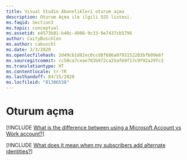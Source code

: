 ```yaml
---
title: Visual Studio Abonelikleri oturum açma
description: Oturum Açma ile ilgili SSS listesi.
ms.faqid: Section3
ms.topic: conceptual
ms.assetid: e4573b81-b40c-4008-9c33-9e7437cb5796
author: CaityBuschlen
ms.author: cabuschl
ms.date: 3/3/2020
ms.openlocfilehash: 2d49cb1d82ec0ccd8f686a0793152203bfb09e6f
ms.sourcegitcommit: cc58ca7ceae783b972ca25af69f17c9f92a29fc2
ms.translationtype: HT
ms.contentlocale: tr-TR
ms.lasthandoff: 04/15/2020
ms.locfileid: "81386538"
---
```

# <a name="signing-in"></a>Oturum açma

[!INCLUDE [What is the difference between using a Microsoft Account vs Work account?](includes/microsoft-account-vs-work-accounts.md)]

[!INCLUDE [What does it mean when my subscribers add alternate identities?](includes/add-alternate-identities.md)]

